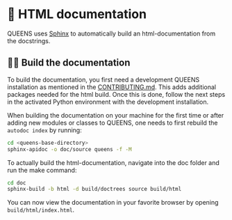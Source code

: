 # :book: HTML documentation

QUEENS uses [Sphinx](https://www.sphinx-doc.org/en/master/) to automatically build an html-documentation from the docstrings.

## :woman_teacher: Build the documentation

To build the documentation, you first need a development QUEENS installation as mentioned in the [CONTRIBUTING.md](../CONTRIBUTING.md). This adds additional packages needed for the html build. Once this is done, follow the next steps in the activated Python environment with the development installation.

When building the documentation on your machine for the first time or after adding new modules or classes to QUEENS, one needs to first rebuild the `autodoc index` by running:

```bash
cd <queens-base-directory>
sphinx-apidoc -o doc/source queens -f -M
```

To actually build the html-documentation, navigate into the doc folder and run the make command:

```bash
cd doc
sphinx-build -b html -d build/doctrees source build/html
```

You can now view the documentation in your favorite browser by opening `build/html/index.html`.

